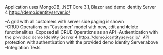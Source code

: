 Application  uses MongoDB, .NET Core 3.1, Blazor and demo Identity Server 4 https://demo.identityserver.io/

-A grid with all customers with server side paging is shown <br>
-CRUD Operations on “Customer” model with new, edit and delete functionalities
-Exposed all CRUD Operations as an API
-Authentication with the provided demo Identity Server 4 https://demo.identityserver.io/
-API protection with authentication with the provided demo Identity Server above
-Integration Tests
